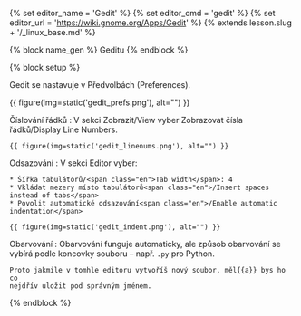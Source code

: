 {% set editor_name = 'Gedit' %}
{% set editor_cmd = 'gedit' %}
{% set editor_url = 'https://wiki.gnome.org/Apps/Gedit' %}
{% extends lesson.slug + '/_linux_base.md' %}

{% block name_gen %} Geditu {% endblock %}


{% block setup %}

Gedit se nastavuje v Předvolbách <span class="en">(Preferences)</span>.

{{ figure(img=static('gedit_prefs.png'), alt="") }}

Číslování řádků
:   V sekci Zobrazit/<span class="en">View</span> vyber
    Zobrazovat čísla řádků/<span class="en">Display Line Numbers</span>.

    {{ figure(img=static('gedit_linenums.png'), alt="") }}

Odsazování
:   V sekci Editor vyber:

    * Šířka tabulátorů/<span class="en">Tab width</span>: 4
    * Vkládat mezery místo tabulátorů<span class="en">/Insert spaces instead of tabs</span>
    * Povolit automatické odsazování<span class="en">/Enable automatic indentation</span>

    {{ figure(img=static('gedit_indent.png'), alt="") }}

Obarvování
:   Obarvování funguje automaticky, ale způsob obarvování se vybírá podle
    koncovky souboru – např. `.py` pro Python.

    Proto jakmile v tomhle editoru vytvoříš nový soubor, měl{{a}} bys ho co
    nejdřív uložit pod správným jménem.

{% endblock %}
